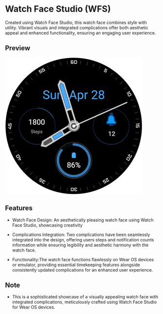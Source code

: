 # Watch Face Studio (WFS)
Created using Watch Face Studio, this watch face combines style with utility. Vibrant visuals and integrated complications offer both aesthetic appeal and enhanced functionality, ensuring an engaging user experience.


## Preview

![App Screenshot](https://github.com/ZurichBlade/Watch-face-studio/blob/main/My%20Watch%20Face.png)


## Features

- Watch Face Design: An aesthetically pleasing watch face using Watch Face Studio, showcasing creativity

- Complications Integration: Two complications have been seamlessly integrated into the design, offering users steps and notification counts information while ensuring legibility and aesthetic harmony with the watch face.
  
- Functionality:The watch face functions flawlessly on Wear OS devices or emulator, providing essential timekeeping features alongside consistently updated complications for an enhanced user experience.

## Note
- This is a sophisticated showcase of a visually appealing watch face with integrated complications, meticulously crafted using Watch Face Studio for Wear OS devices.

       
